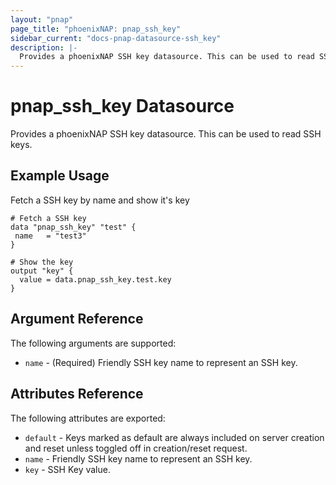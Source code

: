 ```yaml
---
layout: "pnap"
page_title: "phoenixNAP: pnap_ssh_key"
sidebar_current: "docs-pnap-datasource-ssh_key"
description: |-
  Provides a phoenixNAP SSH key datasource. This can be used to read SSH keys.
---
```


# pnap_ssh_key Datasource

Provides a phoenixNAP SSH key datasource. This can be used to read SSH keys.



## Example Usage

Fetch a SSH key by name and show it's key 

```hcl
# Fetch a SSH key
data "pnap_ssh_key" "test" {
 name   = "test3"
}

# Show the key
output "key" {
  value = data.pnap_ssh_key.test.key
}
```

## Argument Reference

The following arguments are supported:

* `name` - (Required) Friendly SSH key name to represent an SSH key.


## Attributes Reference

The following attributes are exported:

* `default` - Keys marked as default are always included on server creation and reset unless toggled off in creation/reset request.
* `name` - Friendly SSH key name to represent an SSH key.
* `key` - SSH Key value.
